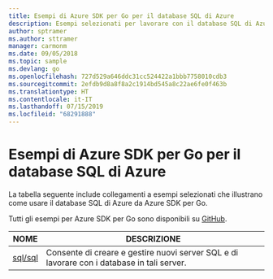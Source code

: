 ```yaml
---
title: Esempi di Azure SDK per Go per il database SQL di Azure
description: Esempi selezionati per lavorare con il database SQL di Azure da Azure SDK per Go.
author: sptramer
ms.author: sttramer
manager: carmonm
ms.date: 09/05/2018
ms.topic: sample
ms.devlang: go
ms.openlocfilehash: 727d529a646ddc31cc524422a1bbb7758010cdb3
ms.sourcegitcommit: 2efdb9d8a8f8a2c1914bd545a8c22ae6fe0f463b
ms.translationtype: HT
ms.contentlocale: it-IT
ms.lasthandoff: 07/15/2019
ms.locfileid: "68291888"
---
```

# <a name="azure-sdk-for-go-samples-for-azure-sql-database"></a>Esempi di Azure SDK per Go per il database SQL di Azure

La tabella seguente include collegamenti a esempi selezionati che illustrano come usare il database SQL di Azure da Azure SDK per Go.

Tutti gli esempi per Azure SDK per Go sono disponibili su [GitHub](https://github.com/Azure-Samples/azure-sdk-for-go-samples).

| NOME | DESCRIZIONE |
|------|-------------|
| [sql/sql](https://github.com/Azure-Samples/azure-sdk-for-go-samples/blob/master/sql/sql.go) | Consente di creare e gestire nuovi server SQL e di lavorare con i database in tali server. |
